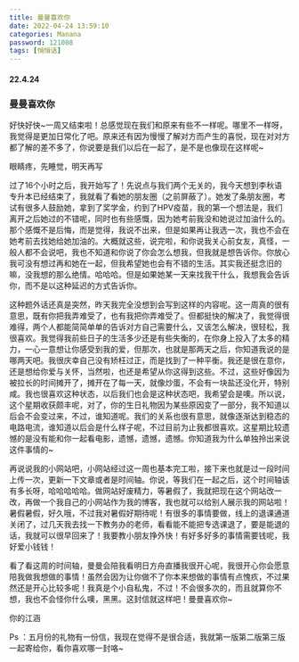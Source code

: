 ```yaml
---
title: 曼曼喜欢你
date: 2022-04-24 13:59:10
categories: Manana
password: 121008 
tags: [悄悄话]
---
```


#### 22.4.24

###  曼曼喜欢你

好快好快~一周又结束啦！总感觉现在我们和原来有些不一样呢。哪里不一样呀，我觉得是更加日常化了吧。原来还有因为慢慢了解对方而产生的喜悦，现在对对方都了解的差不多了，你说要是我们以后在一起了，是不是也像现在这样呢~

眼睛疼，先睡觉，明天再写

过了16个小时之后，我开始写了！先说点与我们两个无关的，我今天想到李秋语专升本已经结束了，我就看了看她的朋友圈（之前屏蔽了）。她发了条朋友圈，考试有很多人鼓励她，拿到了奖学金，约到了HPV疫苗，我的第一个想法是，我们离开之后她过的不错呢，同时也有些感慨，因为她考前我没和她说过加油什么的。那个感慨不是后悔，而是觉得，我说不出来，但是如果再让我选一次，我也不会在她考前去找她给她加油的。大概就这些，说完啦，和你说我关心前女友，真怪，一般人都不会说吧，我也不知道和你说了你会怎么想我，但我就是想告诉你。你放心我可没有想过再和她在一起，但我希望她也会有不错的生活。其实我还挺念旧的嘛，没我想的那么绝情。哈哈哈。但是如果她某一天来找我干什么，我想我会告诉你，而不是以这种延迟的方式告诉你。

这种题外话还真是突然，昨天我完全没想到会写到这样的内容呢。这一周真的很有意思，既有你把我弄难受了，也有我把你弄难受了。但都挺快的解决了，我觉得很难得，两个人都能简简单单的告诉对方自己需要什么，又该怎么解决，很轻松，我很喜欢。我觉得我前些日子的生活多少还是有些失衡的，在你身上投入了太多的精力，一心一意想让你感受到我的爱，但那次，也就是那两天之后，你知道我说的是哪两天吧。我很庆幸自己没有矫枉过正，而是找到了一种平衡。我还是很在意你，还是想给你爱与关怀，当然啦，也还是希望从你这得到这些。不过，这些好像因为被拉长的时间摊开了，摊开在了每一天，就像炒蛋，不会有一块盐还没化开，特别咸。我也很喜欢这种状态，以后我们也会是这种状态吧，我希望会是噢。所以说，这个星期收获颇丰呢，对了，你的生日礼物因为某些原因变了一部分，我不知道以后会不会变过来，不过，谁知道呢。我们的关系也很有意思，就像逐渐达到稳态的电路电流，谁知道以后会是什么样子呢，不过目前为止我都很喜欢。这星期比较遗憾的是没有能和你一起看电影，遗憾，遗憾，遗憾。你知道我为什么单独拎出来说这件事情的~

再说说我的小网站吧，小网站经过这一周也基本完工啦，接下来也就是过一段时间上传一次，更新一下文章或者是时间轴。你说，等我们在一起之后，这个时间轴该有多长呀，哈哈哈哈哈。做网站好废精力，等暑假了，我就把现在这个网站改一改，再做一个我自己的小网站作为我的博客，我也就可以给别人展示我的网站啦！暑假暑假，好久哦，不过我对暑假好期待呢！有很多的事情要做，线上的退课通道关闭了，过几天我去找一下教务办的老师，看看能不能把专选课退了，要是能退的话，我就可以很早回来了！我要教小朋友挣外快！有好多好多的事情需要钱呢，我好爱小钱钱！

看了看这周的时间轴，曼曼会陪我看明日方舟直播我很开心呢，我很开心你会愿意陪我做我想做的事情！虽然会因为让你做不了你本来想做的事情有点愧疚，不过果然还是开心比较多呢！我真是个小自私鬼，不过！不会很多次的，而且就算你不想，我也不会怪你什么噢，黑黑。这封信就这样吧！曼曼喜欢你~

你的江涵

Ps ：五月份的礼物有一份信，我现在觉得不是很合适，我就第一版第二版第三版一起寄给你，看你喜欢哪一封咯~
